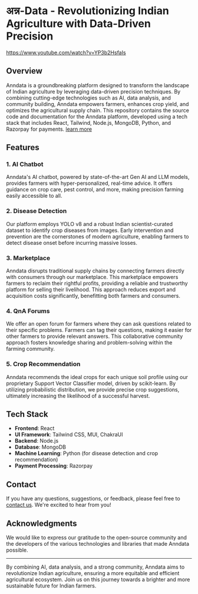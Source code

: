 # अन्न-Data - Revolutionizing Indian Agriculture with Data-Driven Precision

https://www.youtube.com/watch?v=YP3b2HsfaIs

## Overview

Anndata is a groundbreaking platform designed to transform the landscape of Indian agriculture by leveraging data-driven precision techniques. By combining cutting-edge technologies such as AI, data analysis, and community building, Anndata empowers farmers, enhances crop yield, and optimizes the agricultural supply chain. This repository contains the source code and documentation for the Anndata platform, developed using a tech stack that includes React, Tailwind, Node.js, MongoDB, Python, and Razorpay for payments.
[learn more](https://docs.google.com/presentation/d/1t0I5bKQPYjHVDklRDofVq2qS8mVZeRXa/edit?usp=sharing&ouid=116532075759114151732&rtpof=true&sd=true)

## Features

### 1. AI Chatbot

Anndata's AI chatbot, powered by state-of-the-art Gen AI and LLM models, provides farmers with hyper-personalized, real-time advice. It offers guidance on crop care, pest control, and more, making precision farming easily accessible to all.

### 2. Disease Detection

Our platform employs YOLO v8 and a robust Indian scientist-curated dataset to identify crop diseases from images. Early intervention and prevention are the cornerstones of modern agriculture, enabling farmers to detect disease onset before incurring massive losses.

### 3. Marketplace

Anndata disrupts traditional supply chains by connecting farmers directly with consumers through our marketplace. This marketplace empowers farmers to reclaim their rightful profits, providing a reliable and trustworthy platform for selling their livelihood. This approach reduces export and acquisition costs significantly, benefitting both farmers and consumers.

### 4. QnA Forums

We offer an open forum for farmers where they can ask questions related to their specific problems. Farmers can tag their questions, making it easier for other farmers to provide relevant answers. This collaborative community approach fosters knowledge sharing and problem-solving within the farming community.

### 5. Crop Recommendation

Anndata recommends the ideal crops for each unique soil profile using our proprietary Support Vector Classifier model, driven by scikit-learn. By utilizing probabilistic distribution, we provide precise crop suggestions, ultimately increasing the likelihood of a successful harvest.

## Tech Stack

- **Frontend**: React
- **UI Framework**: Tailwind CSS, MUI, ChakraUI
- **Backend**: Node.js
- **Database**: MongoDB
- **Machine Learning**: Python (for disease detection and crop recommendation)
- **Payment Processing**: Razorpay

## Contact

If you have any questions, suggestions, or feedback, please feel free to [contact us](santrasagnik10@gmail.com). We're excited to hear from you!

## Acknowledgments

We would like to express our gratitude to the open-source community and the developers of the various technologies and libraries that made Anndata possible.

---

By combining AI, data analysis, and a strong community, Anndata aims to revolutionize Indian agriculture, ensuring a more equitable and efficient agricultural ecosystem. Join us on this journey towards a brighter and more sustainable future for Indian farmers.
